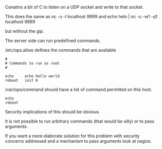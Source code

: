 Conatins a bit of C to listen on a UDP socket and write to that socket.

This does the same as 
   nc -u -l localhost 9999
and 
   echo helo | nc -u -w1 -q1 localhost 9999 

but without the gip.


The server side can run predefined commands.

/etc/ops.allow defines the commands that are available

    #
    # Commands to run as root
    #

    echo     echo hello world
    reboot   init 6
   
/var/ops/command should have a list of command permitted on this host.

    echo
    reboot

Security implications of this should be obvious.

It is not possible to run arbitrary commands (that would be silly) or to pass arguments.

If you want a more elaborate solution for this problem with security concerns addressed and a mechanism to pass arguments look at nagios.


